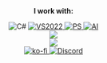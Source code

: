 
<div align="center">
  <b>I work with:</b>
  <br>
  
  ![C#](https://img.shields.io/badge/C%23-239120?style=for-the-badge&logo=c-sharp&logoColor=white)
    <a href="https://visualstudio.microsoft.com/" alt="Get VS2022">
  ![VS2022](https://img.shields.io/badge/VS-5C2D91?style=for-the-badge&logo=visual%20studio&logoColor=white) </a>
    <a href="https://www.adobe.com/products/photoshop.html" alt="Get Photoshop">
  ![PS](https://img.shields.io/badge/Photoshop-31A8FF?style=for-the-badge&logo=Adobe%20Photoshop&logoColor=white) </a>
    <a href="https://www.adobe.com/products/illustrator.html" alt="Get Illustrator">
  ![AI](https://img.shields.io/badge/Illustrator-FF9A00?style=for-the-badge&logo=adobe%20illustrator&logoColor=white) </a>
  <br>
  <img src="https://github-readme-stats.vercel.app/api?username=k-kz&count_private=true&show_icons=true&theme=github_dark&hide=issues,stars&custom_title=k-kz's GitHub Stats&border_color=58A6FF" />
  <br>
  <img src="https://github-readme-stats.vercel.app/api/pin/?username=Nik-Potokar&repo=XIVSlothCombo&border_color=58A6FF&theme=github_dark&show_owner=true" /> <br>
    <a href="https://ko-fi.com/kkzkkz" alt="Donate on Ko-Fi">
  ![ko-fi](https://img.shields.io/badge/Ko--fi-F16061?style=for-the-badge&logo=ko-fi&logoColor=white)
    <a href="https://discord.gg/xT7zyjzjtY" alt="Discord Contact">
  ![Discord](https://dcbadge.vercel.app/api/shield/188685549236781058)</a>
      </div>
